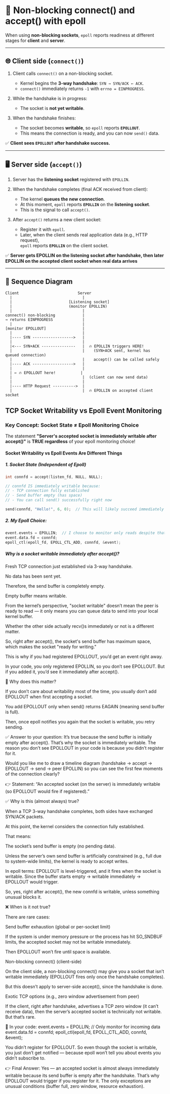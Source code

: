 # 🔄 Non-blocking connect() and accept() with epoll

When using **non-blocking sockets**, `epoll` reports readiness at different stages for **client** and **server**.

---

## 🌐 Client side (`connect()`)

1. Client calls `connect()` on a non-blocking socket.  
   - Kernel begins the **3-way handshake**: `SYN → SYN/ACK ← ACK`.  
   - `connect()` immediately returns `-1` with `errno = EINPROGRESS`.

2. While the handshake is in progress:  
   - The socket is **not yet writable**.  

3. When the handshake finishes:  
   - The socket becomes **writable**, so `epoll` reports **`EPOLLOUT`**.  
   - This means the connection is ready, and you can now `send()` data.

✅ **Client sees `EPOLLOUT` after handshake success.**

---

## 🖥️ Server side (`accept()`)

1. Server has the **listening socket** registered with `EPOLLIN`.  

2. When the handshake completes (final ACK received from client):  
   - The kernel **queues the new connection**.  
   - At this moment, `epoll` reports **`EPOLLIN`** on the **listening socket**.  
   - This is the signal to call `accept()`.

3. After `accept()` returns a new client socket:  
   - Register it with `epoll`.  
   - Later, when the client sends real application data (e.g., HTTP request),  
     `epoll` reports **`EPOLLIN`** on the client socket.

✅ **Server gets EPOLLIN on the listening socket after handshake, then later EPOLLIN on the accepted client socket when real data arrives**

---

## 🔁 Sequence Diagram

```text
Client                          Server
  |                               |
  |                         [Listening socket]
  |                         (monitor EPOLLIN)
  |                               |
connect() non-blocking            |
→ returns EINPROGRESS             |
  |                               |
[monitor EPOLLOUT]                |
  |                               |
  |---- SYN ------------------>   |
  |                               |
  |<--- SYN+ACK ---------------   |  🔥 EPOLLIN triggers HERE!
  |                               |    (SYN+ACK sent, kernel has queued connection)
  |                               |    accept() can be called safely
  |---- ACK ------------------>   |
  |                               |
  | ← 🔥 EPOLLOUT here!           |
  |                               |  (client can now send data)
  |                               |
  |---- HTTP Request ---------->  |
  |                               |  🔥 EPOLLIN on accepted client socket
```


## TCP Socket Writability vs Epoll Event Monitoring

### Key Concept: Socket State ≠ Epoll Monitoring Choice

The statement **"Server's accepted socket is immediately writable after accept()"** is **TRUE regardless** of your epoll monitoring choice!

#### Socket Writability vs Epoll Events Are Different Things

##### 1. Socket State (Independent of Epoll)

```c
int connfd = accept(listen_fd, NULL, NULL);

// connfd IS immediately writable because:
// - TCP connection fully established
// - Send buffer empty (has space)
// - You can call send() successfully right now

send(connfd, "Hello!", 6, 0);  // This will likely succeed immediately
```

##### 2. My Epoll Choice:

```c
event.events = EPOLLIN;  // I choose to monitor only reads despite that socket will be writable
event.data.fd = connfd;
epoll_ctl(epoll_fd, EPOLL_CTL_ADD, connfd, &event);
```

##### Why is a socket writable immediately after accept()?
Fresh TCP connection just established via 3-way handshake.

No data has been sent yet.

Therefore, the send buffer is completely empty.

Empty buffer means writable.

From the kernel’s perspective, "socket writable" doesn’t mean the peer is ready to read — it only means you can queue data to send into your local kernel buffer.

Whether the other side actually recv()s immediately or not is a different matter.

So, right after accept(), the socket's send buffer has maximum space, which makes the socket "ready for writing."

This is why if you had registered EPOLLOUT, you’d get an event right away.

In your code, you only registered EPOLLIN, so you don’t see EPOLLOUT. But if you added it, you’d see it immediately after accept().

🔹 Why does this matter?

If you don’t care about writability most of the time, you usually don’t add EPOLLOUT when first accepting a socket.

You add EPOLLOUT only when send() returns EAGAIN (meaning send buffer is full).

Then, once epoll notifies you again that the socket is writable, you retry sending.

✅ Answer to your question:
It’s true because the send buffer is initially empty after accept(). That’s why the socket is immediately writable. The reason you don’t see EPOLLOUT in your code is because you didn’t register for it.

Would you like me to draw a timeline diagram (handshake → accept → EPOLLOUT → send → peer EPOLLIN) so you can see the first few moments of the connection clearly?


👉 Statement:
“An accepted socket (on the server) is immediately writable (so EPOLLOUT would fire if registered).”

✅ Why is this (almost always) true?

When a TCP 3-way handshake completes, both sides have exchanged SYN/ACK packets.

At this point, the kernel considers the connection fully established.

That means:

The socket’s send buffer is empty (no pending data).

Unless the server’s own send buffer is artificially constrained (e.g., full due to system-wide limits), the kernel is ready to accept writes.

In epoll terms: EPOLLOUT is level-triggered, and it fires when the socket is writable. Since the buffer starts empty → writable immediately → EPOLLOUT would trigger.

So, yes, right after accept(), the new connfd is writable, unless something unusual blocks it.

❌ When is it not true?

There are rare cases:

Send buffer exhaustion (global or per-socket limit)

If the system is under memory pressure or the process has hit SO_SNDBUF limits, the accepted socket may not be writable immediately.

Then EPOLLOUT won’t fire until space is available.

Non-blocking connect() (client-side)

On the client side, a non-blocking connect() may give you a socket that isn’t writable immediately (EPOLLOUT fires only once the handshake completes).

But this doesn’t apply to server-side accept(), since the handshake is done.

Exotic TCP options (e.g., zero window advertisement from peer)

If the client, right after handshake, advertises a TCP zero window (it can’t receive data), then the server’s accepted socket is technically not writable. But that’s rare.

📝 In your code:
event.events = EPOLLIN; // Only monitor for incoming data
event.data.fd = connfd;
epoll_ctl(epoll_fd, EPOLL_CTL_ADD, connfd, &event);


You didn’t register for EPOLLOUT.
So even though the socket is writable, you just don’t get notified — because epoll won’t tell you about events you didn’t subscribe to.

👉 Final Answer:
Yes — an accepted socket is almost always immediately writable because its send buffer is empty after the handshake. That’s why EPOLLOUT would trigger if you register for it. The only exceptions are unusual conditions (buffer full, zero window, resource exhaustion).

